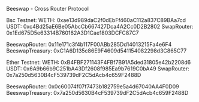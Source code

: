 Beeswap - Cross Router Protocol

Bsc Testnet:
WETH: 0xae13d989daC2f0dEbFf460aC112a837C89BAa7cd
USDT: 0xc4Bd25aE6Be05AbcCb667427Dca4A2Cc0D2B2802
SwapRouter: 0x1Ed675D5e63314B760162A3D1Cae1803DCFC87C7

BeeswapRouter: 0x11e171c3f4b117F00ABb285Dd14013215Fa4e6F4
BeeswapTreasury: 0xC1A6D135c86E9F4609d541154082298d3C865C77

Ether Testnet:
WETH: 0xB4FBF271143F4FBf7B91A5ded31805e42b2208d6
USDT: 0x6A9b66b9C251bA43Df2608f985Ea9b7619C0bA49
SwapRouter: 0x7a250d5630B4cF539739dF2C5dAcb4c659F2488D

BeeswapRouter: 0x0c60074f07f7473b182759e5a4d67040AA4F0D09
BeeswapTreasury: 0x7a250d5630B4cF539739dF2C5dAcb4c659F2488D
